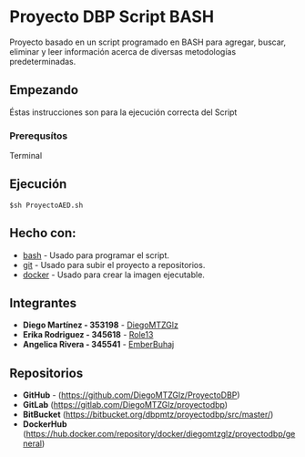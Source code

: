 # Proyecto DBP Script BASH

Proyecto basado en un script programado en BASH para agregar, buscar, eliminar y leer información acerca de diversas metodologías predeterminadas.

## Empezando

Éstas instrucciones son para la ejecución correcta del Script

### Prerequsítos

Terminal

## Ejecución

```
$sh ProyectoAED.sh
```

## Hecho con:

* [bash](https://www.gnu.org/software/bash/) - Usado para programar el script.
* [git](http://www.dropwizard.io/1.0.2/docs/) - Usado para subir el proyecto a repositorios.
* [docker](https://www.docker.com/) - Usado para crear la imagen ejecutable.

## Integrantes

* **Diego Martínez - 353198** - [DiegoMTZGlz](https://github.com/DiegoMTZGlz)
* **Erika Rodriguez - 345618** - [Role13](https://github.com/Role13)
* **Angelica Rivera - 345541** - [EmberBuhaj](https://github.com/EmberBuhaj)

## Repositorios

* **GitHub** - (https://github.com/DiegoMTZGlz/ProyectoDBP)
* **GitLab**  (https://gitlab.com/DiegoMTZGlz/proyectodbp)
* **BitBucket** (https://bitbucket.org/dbpmtz/proyectodbp/src/master/)
* **DockerHub** (https://hub.docker.com/repository/docker/diegomtzglz/proyectodbp/general)